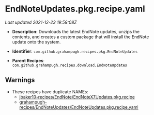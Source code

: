 # EndNoteUpdates.pkg.recipe.yaml

_Last updated 2021-12-23 19:58:08Z_

- **Description**: Downloads the latest EndNote updates, unzips the contents, and creates a custom package that will install the EndNote update onto the system.

- **Identifier**: `com.github.grahampugh.recipes.pkg.EndNoteUpdates`

- **Parent Recipes**: `com.github.grahampugh.recipes.download.EndNoteUpdates`

## Warnings

- These recipes have duplicate NAMEs:
    - [jbaker10-recipes/EndNote/EndNoteX7Updates.pkg.recipe](/autopkg-dupe-tracker/jbaker10-recipes/EndNote/EndNoteX7Updates.pkg.recipe)
    - [grahampugh-recipes/EndNoteUpdates/EndNoteUpdates.pkg.recipe.yaml](/autopkg-dupe-tracker/grahampugh-recipes/EndNoteUpdates/EndNoteUpdates.pkg.recipe.yaml)